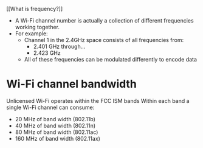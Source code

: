 [[What is frequency?]]
* A Wi-Fi channel number is actually a collection of different frequencies working together.
* For example:
	* Channel 1 in the 2.4GHz space consists of all frequencies from:
		* 2.401 GHz through...
		* 2.423 GHz
	* All of these frequencies can be modulated differently to encode data
# Wi-Fi channel bandwidth
Unlicensed Wi-Fi operates within the FCC ISM bands
Within each band a single Wi-Fi channel can consume:
+ 20 MHz of band width (802.11b)
+ 40 MHz of band width (802.11n)
+ 80 MHz of band width (802.11ac)
+ 160 MHz of band width (802.11ax)